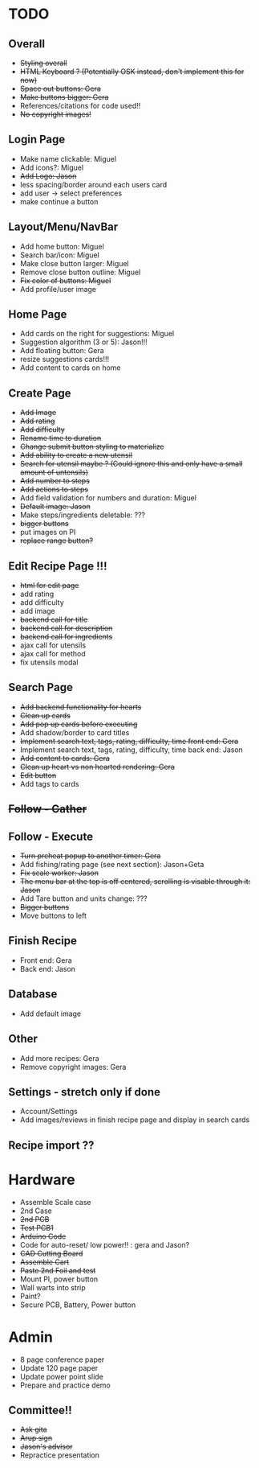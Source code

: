 # TODO

## Overall

* <del>Styling overall
* <del>HTML Keyboard ? (Potentially OSK instead, don't implement this for now)
* <del> Space out buttons: Gera
* <del> Make buttons bigger: Gera
* References/citations for code used!!
* <del> No copyright images!

## Login Page

* Make name clickable: Miguel
* Add icons?: Miguel
* <del>Add Logo: Jason
* less spacing/border around each users card
* add user -> select preferences
* make continue a button

## Layout/Menu/NavBar

* Add home button: Miguel
* Search bar/icon: Miguel
* Make close button larger: Miguel
* Remove close button outline: Miguel
* <del> Fix color of buttons: Miguel
* Add profile/user image

## Home Page

* Add cards on the right for suggestions: Miguel
* Suggestion algorithm (3 or 5): Jason!!!
* Add floating button: Gera
* resize suggestions cards!!!
* Add content to cards on home

## Create Page

* <del>Add Image
* <del>Add rating
* <del>Add difficulty
* <del>Rename time to duration
* <del>Change submit button styling to materialize
* <del>Add ability to create a new utensil
* <del>Search for utensil maybe ? (Could ignore this and only have a small amount of untensils)
* <del>Add number to steps
* <del>Add actions to steps
* Add field validation for numbers and duration: Miguel
* <del>Default image: Jason
* Make steps/ingredients deletable: ???
* <del> bigger buttons
* put images on PI
* <del> replace range button?

## Edit Recipe Page !!!


* <del> html for edit page
* add rating
* add difficulty
* add image
* <del> backend call for title
* <del> backend call for description
* <del>backend call for ingredients
* ajax call for utensils
* ajax call for method
* fix utensils modal

## Search Page

* <del>Add backend functionality for hearts
* <del>Clean up cards
* <del>Add pop up cards before executing
* Add shadow/border to card titles
* <del> Implement search text, tags, rating, difficulty, time front end: Gera
* Implement search text, tags, rating, difficulty, time back end: Jason
* <del> Add content to cards: Gera
* <del>Clean up heart vs non hearted rendering: Gera
* <del> Edit button
* Add tags to cards

## <del>Follow - Gather

## Follow - Execute
* <del> Turn preheat popup to another timer: Gera
* Add fishing/rating page (see next section): Jason+Geta
* <del> Fix scale worker: Jason
* <del> The menu bar at the top is off centered, scrolling is visable through it: Jason
* Add Tare button and units change: ???
* <del> Bigger buttons
* Move buttons to left

## Finish Recipe
* Front end: Gera
* Back end: Jason

## Database
* Add default image

## Other
* Add more recipes: Gera
* Remove copyright images: Gera

## Settings - stretch only if done
* Account/Settings
* Add images/reviews in finish recipe page and display in search cards

## Recipe import ??

#
# Hardware

* Assemble Scale case
* 2nd Case
* <del> 2nd PCB
* <del> Test PCB1
* <del> Arduino Code 
* Code for auto-reset/ low power!! : gera and Jason?
* <del> CAD Cutting Board
* <del> Assemble Cart
* <del>Paste 2nd Foil and test
* Mount PI, power button
* Wall warts into strip
* Paint?
* Secure PCB, Battery, Power button

#
# Admin
* 8 page conference paper
* Update 120 page paper
* Update power point slide
* Prepare and practice demo

## Committee!!
* <del> Ask gita
* <del> Arup sign
* <del> Jason's advisor
* Repractice presentation
